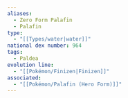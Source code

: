 ```yaml
---
aliases:
  - Zero Form Palafin
  - Palafin
type:
  - "[[Types/water|water]]"
national dex number: 964
tags:
  - Paldea
evolution line:
  - "[[Pokémon/Finizen|Finizen]]"
associated:
  - "[[Pokémon/Palafin (Hero Form)]]"
---
```

